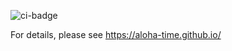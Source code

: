 ![ci-badge](https://github.com/ics-software-engineering/matrp/workflows/ci-matrp/badge.svg)

For details, please see https://aloha-time.github.io/
